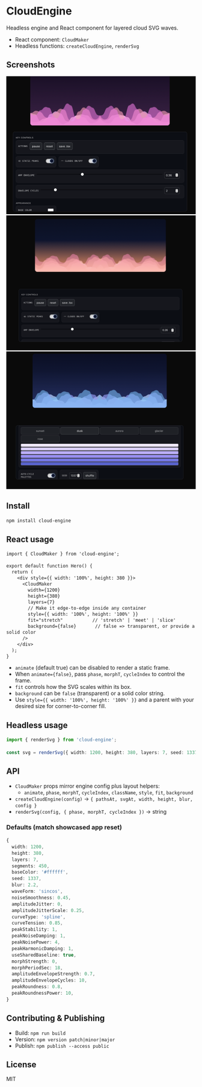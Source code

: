# CloudEngine

Headless engine and React component for layered cloud SVG waves.

- React component: `CloudMaker`
- Headless functions: `createCloudEngine`, `renderSvg`

## Screenshots

![Screenshot 1](./assets/screenshot1.png)
![Screenshot 2](./assets/screenshot2.png)
![Screenshot 3](./assets/screenshot3.png)

## Install

```bash
npm install cloud-engine
```

## React usage

```tsx
import { CloudMaker } from 'cloud-engine';

export default function Hero() {
  return (
    <div style={{ width: '100%', height: 380 }}>
      <CloudMaker
        width={1200}
        height={380}
        layers={7}
        // Make it edge-to-edge inside any container
        style={{ width: '100%', height: '100%' }}
        fit="stretch"           // 'stretch' | 'meet' | 'slice'
        background={false}       // false => transparent, or provide a solid color
      />
    </div>
  );
}
```

- `animate` (default true) can be disabled to render a static frame.
- When `animate={false}`, pass `phase`, `morphT`, `cycleIndex` to control the frame.
- `fit` controls how the SVG scales within its box.
- `background` can be `false` (transparent) or a solid color string.
- Use `style={{ width: '100%', height: '100%' }}` and a parent with your desired size for corner-to-corner fill.

## Headless usage

```ts
import { renderSvg } from 'cloud-engine';

const svg = renderSvg({ width: 1200, height: 380, layers: 7, seed: 1337 });
```

## API
- `CloudMaker` props mirror engine config plus layout helpers:
  - `animate`, `phase`, `morphT`, `cycleIndex`, `className`, `style`, `fit`, `background`
- `createCloudEngine(config)` → `{ pathsAt, svgAt, width, height, blur, config }`
- `renderSvg(config, { phase, morphT, cycleIndex })` → string

### Defaults (match showcased app reset)
```ts
{
  width: 1200,
  height: 380,
  layers: 7,
  segments: 450,
  baseColor: '#ffffff',
  seed: 1337,
  blur: 2.2,
  waveForm: 'sincos',
  noiseSmoothness: 0.45,
  amplitudeJitter: 0,
  amplitudeJitterScale: 0.25,
  curveType: 'spline',
  curveTension: 0.85,
  peakStability: 1,
  peakNoiseDamping: 1,
  peakNoisePower: 4,
  peakHarmonicDamping: 1,
  useSharedBaseline: true,
  morphStrength: 0,
  morphPeriodSec: 18,
  amplitudeEnvelopeStrength: 0.7,
  amplitudeEnvelopeCycles: 10,
  peakRoundness: 0.8,
  peakRoundnessPower: 10,
}
```

## Contributing & Publishing
- Build: `npm run build`
- Version: `npm version patch|minor|major`
- Publish: `npm publish --access public`

## License
MIT
